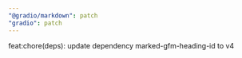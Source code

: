 ```yaml
---
"@gradio/markdown": patch
"gradio": patch
---
```


feat:chore(deps): update dependency marked-gfm-heading-id to v4
